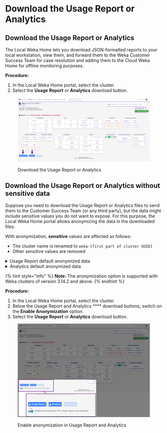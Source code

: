 # Download the Usage Report or Analytics

## Download the Usage Report or Analytics

The Local Weka Home lets you download JSON-formatted reports to your local workstation, view them, and forward them to the Weka Customer Success Team for case resolution and adding them to the Cloud Weka Home for offline monitoring purposes.

**Procedure:**

1. In the Local Weka Home portal, select the cluster.
2. Select the **Usage Report** or **Analytics** download button.

<figure><img src="../../.gitbook/assets/wmng_lwh_download_reports.png" alt=""><figcaption><p>Download the Usage Report or Analytics</p></figcaption></figure>

## Download the Usage Report or Analytics without sensitive data

Suppose you need to download the Usage Report or Analytics files to send them to the Customer Success Team (or any third party), but the data might include sensitive values you do not want to expose. For this purpose, the Local Weka Home portal allows anonymizing the data in the downloaded files.

With anonymization, **sensitive** values are affected as follows:

* The cluster name is renamed to `weka-[first part of cluster GUID]`
* Other sensitive values are removed

<details>

<summary>Usage Report default anonymized data</summary>

The following properties are affected by anonymization:

* name
* alerts
* status/name
* status/cloud

</details>

<details>

<summary>Analytics default anonymized data</summary>

The following properties are affected by anonymization:

* cluster/name
* For all hosts:
  * host/hosts/ips
  * host/hosts/host\_ip
  * host/hosts/hostname
  * host/hosts/instance\_region
  * host/hosts/aws\_instance\_region
* misc/kms/type
* misc/cloud/url
* nfs/interface\_groups/name
* nfs/interface\_groups/gateway
* nfs/interface\_groups/subnet\_mask
* s3/domain
* s3/filesystem
* smb/smb\_trusted\_domains

</details>

{% hint style="info" %}
**Note:** The anonymization option is supported with Weka clusters of version 3.14.2 and above.
{% endhint %}

**Procedure:**

1. In the Local Weka Home portal, select the cluster.
2. Below the Usage Report and Analytics **** download buttons, switch on the **Enable Anonymization** option.
3. Select the **Usage Report** or **Analytics** download button.

<figure><img src="../../.gitbook/assets/wmng_lwh_anonymization.png" alt=""><figcaption><p>Enable anonymization in Usage Report and Analytics</p></figcaption></figure>
